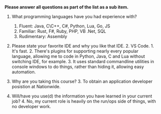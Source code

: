 __Please answer all questions as part of the list as a sub item.__

1. What programming languages have you had experience with?
    1. Fluent: Java, C\C++, C#, Python, Lua, Go, JS
    2. Familiar: Rust, F#, Ruby, PHP, VB .Net, SQL
    3. Rudimentary: Assembly

2. Please state your favorite IDE and why you like that IDE.
    2. VS Code. 
        1. It's fast. 
        2. There's plugins for supporting nearly every popular language, allowing me to code in Python, Java, C and Lua without switching IDE, for example.
        3. It uses standard commandline utilities in console windows to do things, rather than hiding it, allowing easy automation.

3. Why are you taking this course?
    3. To obtain an application developer posistion at Nationwide.

4. Will/have you use(d) the information you have learned in your current job?
    4. No, my current role is heavily on the run/ops side of things, with no developer work.

